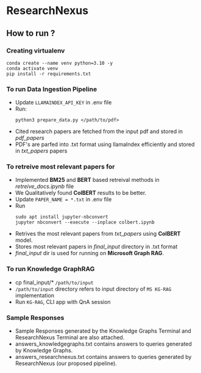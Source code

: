 # ResearchNexus

## How to run ?

### Creating virtualenv
```
conda create --name venv python=3.10 -y
conda activate venv
pip install -r requirements.txt
```

### To run Data Ingestion Pipeline
- Update `LLAMAINDEX_API_KEY` in .env file
- Run:
    ```
    python3 prepare_data.py </path/to/pdf>
    ```
- Cited research papers are fetched from the input pdf and stored in *pdf_papers*
- PDF's are parfed into .txt format using llamaIndex efficiently and stored in *txt_papers* papers

### To retreive most relevant papers for 
- Implemented __BM25__ and __BERT__ based retreival methods in *retreive_docs.ipynb* file
- We Qualitatively found __ColBERT__ results to be better.
- Update `PAPER_NAME = *.txt` in .env file
- Run 
    ```
    sudo apt install jupyter-nbconvert
    jupyter nbconvert --execute --inplace colbert.ipynb
    ```
- Retrives the most relevant papers from *txt_papers* using __ColBERT__ model.
- Stores most relevant papers in *final_input* directory in .txt format
- *final_input* dir is used for running on __Microsoft Graph RAG__.

### To run Knowledge GraphRAG
- cp final_input/* `/path/to/input`
- `/path/to/input` directory refers to input directory of `MS KG-RAG` implementation
- Run `KG-RAG`, CLI app with QnA session


### Sample Responses
- Sample Responses generated by the Knowledge Graphs Terminal and ResearchNexus Terminal are also attached.
- answers_knowledgegraphs.txt contains answers to queries generated by Knowledge Graphs.
- answers_researchnexus.txt contains answers to queries generated by ResearchNexus (our proposed pipeline).